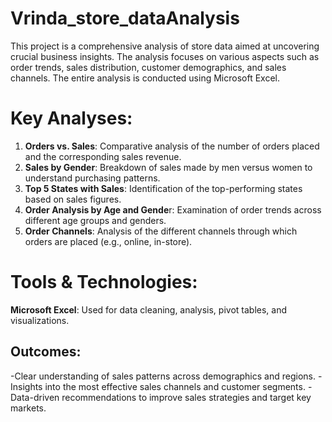 # Vrinda_store_dataAnalysis
This project is a comprehensive analysis of store data aimed at uncovering crucial business insights. The analysis focuses on various aspects such as order trends, sales distribution, customer demographics, and sales channels. The entire analysis is conducted using Microsoft Excel.

# Key Analyses:
1. **Orders vs. Sales**: Comparative analysis of the number of orders placed and the corresponding sales revenue.
2. **Sales by Gender**: Breakdown of sales made by men versus women to understand purchasing patterns.
3. **Top 5 States with Sales**: Identification of the top-performing states based on sales figures.
4. **Order Analysis by Age and Gende**r: Examination of order trends across different age groups and genders.
5. **Order Channels**: Analysis of the different channels through which orders are placed (e.g., online, in-store).

# Tools & Technologies:
**Microsoft Excel**: Used for data cleaning, analysis, pivot tables, and visualizations.

## Outcomes:
-Clear understanding of sales patterns across demographics and regions.
-Insights into the most effective sales channels and customer segments.
-Data-driven recommendations to improve sales strategies and target key markets.
